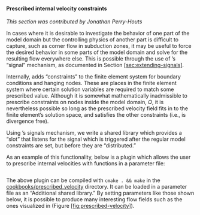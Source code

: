 #### Prescribed internal velocity constraints

*This section was contributed by Jonathan Perry-Houts*

In cases where it is desirable to investigate the behavior of one part of the
model domain but the controlling physics of another part is difficult to
capture, such as corner flow in subduction zones, it may be useful to force
the desired behavior in some parts of the model domain and solve for the
resulting flow everywhere else. This is possible through the use of &rsquo;s
&ldquo;signal&rdquo; mechanism, as documented in
Section&nbsp;[\[sec:extending-signals\]][1].

Internally, adds &ldquo;constraints&rdquo; to the finite element system for
boundary conditions and hanging nodes. These are places in the finite element
system where certain solution variables are required to match some prescribed
value. Although it is somewhat mathematically inadmissible to prescribe
constraints on nodes inside the model domain, $\Omega$, it is nevertheless
possible so long as the prescribed velocity field fits in to the finite
element&rsquo;s solution space, and satisfies the other constraints (i.e., is
divergence free).

Using &rsquo;s signals mechanism, we write a shared library which provides a
&ldquo;slot&rdquo; that listens for the signal which is triggered after the
regular model constraints are set, but before they are
&ldquo;distributed.&rdquo;

As an example of this functionality, below is a plugin which allows the user
to prescribe internal velocities with functions in a parameter file:

``` c++
```

The above plugin can be compiled with `cmake . && make` in the
[cookbooks/prescribed_velocity][] directory. It can be loaded in a parameter
file as an &ldquo;Additional shared library.&rdquo; By setting parameters like
those shown below, it is possible to produce many interesting flow fields such
as the ones visualized in (Figure&nbsp;[\[fig:prescribed-velocity\]][2]).

``` prmfile
```

&nbsp;

  [1]: #sec:extending-signals
  [cookbooks/prescribed_velocity]: cookbooks/prescribed_velocity
  [2]: #fig:prescribed-velocity
